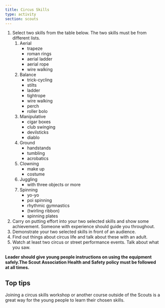 ```yaml
---
title: Circus Skills
type: activity
section: scouts
---
```



1. Select two skills from the table below. The two skills must be from different lists.
	1. Aerial
		* trapeze
		* roman rings
		* aerial ladder
		* aerial rope
		* wire walking
	2. Balance
		* trick-cycling
		* stilts
		* ladder
		* tightrope
		* wire walking
		* perch
		* roller bolo
	3. Manipulative
	   * cigar boxes
	   * club swinging
	   * devilsticks
	   * diablo
	4. Ground
	   * handstands
	   * tumbling
	   * acrobatics
	5. Clowning
		* make up
		* costume
	6. Juggling
		* with three objects or more
	7. Spinning
	   * yo-yo
	   * poi spinning
	   * rhythmic gymnastics
	   * (twirling ribbon)
	   * spinning plates
2. Carry on putting effort into your two selected skills and show some 
achievement. Someone with experience should guide you throughout.
3. Demonstrate your two selected skills in front of an audience.
4. Find out things about circus life and talk about these with an adult.
5. Watch at least two circus or street performance events. Talk about what you saw.

**Leader should give young people instructions on using the equipment safely.The Scout Association Health and Safety policy must be followed at all times.**

## Top tips

Joining a circus skills workshop or another course outside of the Scouts is a great way for the young people to learn their chosen skills.